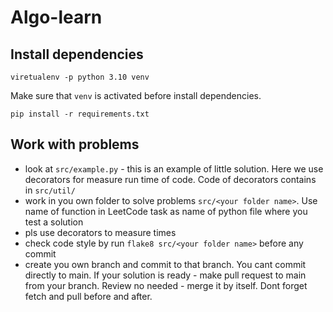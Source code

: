# Algo-learn

## Install dependencies

`viretualenv -p python 3.10 venv`

Make sure that `venv` is activated before install dependencies.

`pip install -r requirements.txt`

## Work with problems

- look at `src/example.py` - this is an example of little solution. Here we use decorators for measure run time of code. Code of decorators contains in `src/util/`
- work in you own folder to solve problems `src/<your folder name>`. Use name of function in LeetCode task as name of python file where you test a solution
- pls use decorators to measure times
- check code style by run `flake8 src/<your folder name>` before any commit
- create you own branch and commit to that branch. You cant commit directly to main. If your solution is ready - make pull request to main from your branch. Review no needed - merge it by itself. Dont forget fetch and pull before and after.
